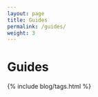 ```yaml
---
layout: page
title: Guides
permalink: /guides/
weight: 3
---
```

# Guides

{% include blog/tags.html %}
